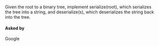 Given the root to a binary tree, implement serialize(root), which serializes the tree into a string, and deserialize(s), which deserializes the string back into the tree.

#### Asked by
Google